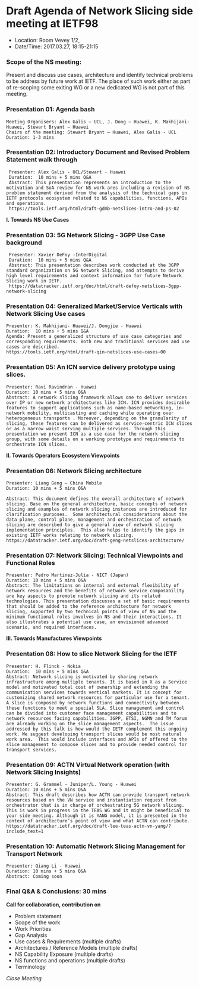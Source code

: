 # Draft Agenda of Network Slicing side meeting at IETF98

- Location: Room Vevey 1/2, 
- Date/Time: 2017.03.27, 18:15-21:15

### Scope of the NS meeting: 
Present and discuss use cases, architecture and identify technical problems to be address by future work at IETF. The place of such work either as part of re-scoping some exiting WG or a new dedicated WG is not part of this meeting.

### Presentation 01: Agenda bash
    Meeting Organisers: Alex Galis – UCL, J. Dong – Huawei, K. Makhijani-Huawei, Stewart Bryant – Huawei
    Chairs of the meeting: Stewart Bryant – Huawei, Alex Galis - UCL
    Duration: 1-3 mins

### Presentation 02: Introductory Document and Revised Problem Statement walk through
     Presenter: Alex Galis - UCL/Stewart - Huawei
     Duration:  10 mins + 5 mins Q&A
     Abstract: This presentation represents an introduction to the motivation and SoA review for NS work ares including a revision of NS problem statement derived from the analysis of the technical gaps in IETF protocols ecosystem related to NS capabilities, functions, APIs and operations.
     https://tools.ietf.org/html/draft-gdmb-netslices-intro-and-ps-02

**I. Towards NS Use Cases**
### Presentation 03: 5G Network Slicing - 3GPP Use Case background
     Presenter: Xavier DeFoy -InterDigital
     Duration:  10 mins + 5 mins Q&A
     Abstract: This presentation describes work conducted at the 3GPP standard organization on 5G Network Slicing, and attempts to derive high level requirements and context information for future Network Slicing work in IETF.
     https://datatracker.ietf.org/doc/html/draft-defoy-netslices-3gpp-network-slicing

### Presentation 04: Generalized Market/Service Verticals with Network Slicing Use cases
    Presenter: K. Makhijani- Huawei/J. Dongjie - Huawei
    Duration:  10 mins + 5 mins Q&A
    Agenda: Present a generalized structure of use case categories and corresponding requirements. Both new and traditional services and use cases are described.
    https://tools.ietf.org/html/draft-qin-netslices-use-cases-00


### Presentation 05: An ICN service delivery prototype using slices.
    Presenter: Ravi Ravindran - Huawei
    Duration: 10 mins + 5 mins Q&A
    Abstract: A network slicing framework allows one to deliver services over IP or new network architectures like ICN. ICN provides desirable features to support applications such as name-based networking, in-network mobility, multicasting and caching while operating over heterogeneous transports . Moreover, depending on the granularity of slicing, these features can be delivered as service-centric ICN slices or as a narrow waist serving multiple services. Through this presentation we present ICN as a use case for the network slicing group, with some details on a working prototype and requirements to orchestrate ICN slices.

**II. Towards Operators Ecosystem Viewpoints**

### Presentation 06: Network Slicing architecture
    Presenter: Liang Geng – China Mobile
    Duration: 10 mins + 5 mins Q&A
    
    Abstract: This document defines the overall architecture of network slicing. Base on the general architecture, basic concepts of network slicing and examples of network slicing instances are introduced for clarification purposes.  Some architectural considerations about the data plane, control plane, management and orchestration of network slicing are described to give a general view of network slicing implementation principles.  This also helps to identify the gaps in existing IETF works relating to network slicing.
    https://datatracker.ietf.org/doc/draft-geng-netslices-architecture/ 

### Presentation 07: Network Slicing: Technical Viewpoints and Functional Roles
    Presenter: Pedro Martinez-Julia - NICT (Japan)
    Duration: 10 mins + 5 mins Q&A
    Abstract: The limitations on internal and external flexibility of network resources and the benefits of network service composability are key aspects to promote network slicing and its related technologies. This presentation discusses a set of basic requirements that should be added to the reference architecture for network slicing, supported by two technical points of view of NS and the minimum functional roles involves in NS and their interactions. It also illustrates a potential use case, an envisioned advanced scenario, and required interfaces.


**III. Towards Manufactures Viewpoints**
### Presentation 08: How to slice Network Slicing for the IETF
    Presenter: H. Flinck - Nokia
    Duration:  10 mins + 5 mins Q&A
    Abstract: Network slicing is motivated by sharing network infrastructure among multiple tenants. It is based in X as a Service model and motivated total cost of ownership and extending the communication services towards vertical markets. It is concept for customizing shared network resources for particular use for a tenant. A slice is composed by network functions and connectivity between these functions to meet a special SLA. Slice management and control can be divided into customer face management capabilities and to network resources facing capabilities. 3GPP, ETSI, NGMN and TM forum   are already working on the slice management aspects.  The issue addressed by this talk is how would the IETF complement this ongoing work. We suggest developing transport slices would be most natural work area.  This would include interfaces and APIs of offered to the slice management to compose slices and to provide needed control for transport services.

### Presentation 09: ACTN Virtual Network operation (with Network Slicing Insights)
    Presenter: G. Grammel - Juniper/L. Young - Huawei
    Duration: 10 mins + 5 mins Q&A
    Abstract: This draft describes how ACTN can provide transport network resources based on the VN service and instantiation request from orchestrator that is in charge of orchestrating 5G network slicing. This is work in progress in the TEAS WG and it might be beneficial to your side meeting. Although it is YANG model, it is presented in the context of architecture’s point of view and what ACTN can contribute.
    https://datatracker.ietf.org/doc/draft-lee-teas-actn-vn-yang/?include_text=1


### Presentation 10: Automatic Network Slicing Management for Transport Network
    Presenter: Qiang Li - Huawei
    Duration: 10 mins + 5 mins Q&A
    Abstract: Coming soon

### Final Q&A & Conclusions: 30 mins

**Call for collaboration, contribution on**
- Problem statement
- Scope of the work
- Work Priorities
- Gap Analysis
- Use cases & Requirements (multiple drafts)
- Architectures / Reference Models (multiple drafts)
- NS Capability Exposure (multiple drafts)
- NS functions and operations (multiple drafts)
- Terminology

*Close Meeting*
